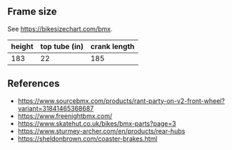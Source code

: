 ## Frame size
See https://bikesizechart.com/bmx.

| height | top tube (in) | crank length |
| --- | --- | --- |
| 183| 22|185|

## References
- https://www.sourcebmx.com/products/rant-party-on-v2-front-wheel?variant=31841465368687
- https://www.freenightbmx.com/
- https://www.skatehut.co.uk/bikes/bmx-parts?page=3
- https://www.sturmey-archer.com/en/products/rear-hubs
- https://sheldonbrown.com/coaster-brakes.html
